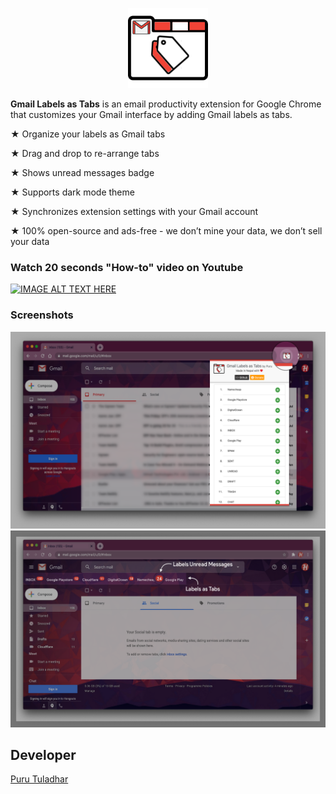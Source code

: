 <p align="center">
  <img src="images/logo.png" />
</p>

**Gmail Labels as Tabs** is an email productivity extension for Google Chrome that customizes your Gmail interface by adding Gmail labels as tabs.

★ Organize your labels as Gmail tabs

★ Drag and drop to re-arrange tabs

★ Shows unread messages badge

★ Supports dark mode theme

★ Synchronizes extension settings with your Gmail account

★ 100% open-source and ads-free - we don’t mine your data, we don’t sell your data

### Watch 20 seconds "How-to" video on Youtube
[![IMAGE ALT TEXT HERE](https://img.youtube.com/vi/XF5KXcwmlmo/0.jpg)](https://www.youtube.com/watch?v=XF5KXcwmlmo)

### Screenshots
<p align="left">
<img width=600 src="images/screenshots/screenshot-1.png" />
<img width=600 src="images/screenshots/screenshot-2.png" />  
</p>

## Developer
[Puru Tuladhar](https://github.com/tuladhar)
